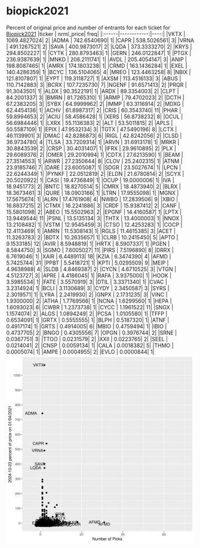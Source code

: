 # biopick2021
Percent of original price and number of entrants for each ticket for [Biopick2021](https://twitter.com/hashtag/Biopick2021)
|ticker |   nrml_price| freq|
|:------|------------:|----:|
|VKTX   | 1069.4827024|    2|
|ADMA   |  742.6540690|    1|
|CAPR   |  538.5026561|    3|
|VRNA   |  491.1267521|    2|
|SAVA   |  400.9873017|    2|
|LQDA   |  373.3333270|    2|
|KRYS   |  294.8502227|    1|
|CYTK   |  280.8793463|    1|
|GERN   |  246.0122847|    1|
|PTGX   |  236.9387639|    1|
|MNKD   |  206.2111741|    1|
|AVDL   |  205.4054147|    3|
|ANIP   |  198.8087465|    1|
|AMRX   |  174.1803238|    1|
|CRMD   |  163.1436284|    1|
|EXEL   |  140.4286359|    1|
|BCYC   |  136.5104065|    4|
|MREO   |  123.4463258|    8|
|NBIX   |  121.8107807|    1|
|EYPT   |  119.3118727|    1|
|AXSM   |  113.4516133|    3|
|ABUS   |  110.7142883|    3|
|BCRX   |  107.7235730|    7|
|NGENF  |   91.6571413|    2|
|PRQR   |   91.3043501|    1|
|ALDX   |   90.3522191|    1|
|ARDX   |   89.3354003|    2|
|CLPT   |   84.2001337|    3|
|BMRN   |   81.7265310|    1|
|ARMP   |   79.4702023|    2|
|DCTH   |   67.2383205|    3|
|SYBX   |   64.9999962|    2|
|IMMP   |   63.3116914|    2|
|MDXG   |   62.4454136|    1|
|ACHV   |   61.8987317|    2|
|CRIS   |   60.3543740|   11|
|PHAR   |   59.8994653|    2|
|ACIU   |   58.4586428|    1|
|XERS   |   56.8738232|    8|
|OCUL   |   56.6984446|    1|
|LXRX   |   55.1136383|    2|
|ALT    |   53.5011815|    2|
|APLS   |   50.5587109|    1|
|EPIX   |   47.9532134|    3|
|TGTX   |   47.5490196|    8|
|LCTX   |   46.1139901|    3|
|DMAC   |   42.8286873|    6|
|RIGL   |   42.8242056|    2|
|CLSD   |   36.9734780|    4|
|TLSA   |   33.7209314|    1|
|ARVN   |   31.6913178|    1|
|MRKR   |   30.8843539|    2|
|CRSP   |   30.4031407|    1|
|IFRX   |   29.9610895|    2|
|PLX    |   29.6089376|    2|
|OMER   |   29.2010994|    1|
|CDTX   |   27.6213590|    1|
|BEAM   |   27.3514553|    1|
|ARWR   |   27.2350644|    8|
|CLOV   |   25.2402315|    1|
|ATNM   |   23.9185746|    7|
|DARE   |   23.6005087|    1|
|SDGR   |   23.5027674|    1|
|LPCN   |   22.6244349|    1|
|PYNKF  |   22.0512819|    2|
|ELDN   |   21.6780814|    2|
|SCYX   |   20.5020922|    1|
|CASI   |   19.4736849|    1|
|OCUP   |   19.0000006|    1|
|IVA    |   18.9451773|    2|
|BNTC   |   18.8270514|    5|
|CMRX   |   18.4873940|    2|
|BLRX   |   18.3673461|    3|
|QURE   |   18.0903166|    1|
|LTRN   |   17.9555098|    1|
|MGNX   |   17.5675674|    1|
|ALRN   |   17.4761908|    4|
|NWBO   |   17.2839506|    9|
|XBIO   |   16.8837215|    2|
|CTMX   |   16.2241886|    3|
|CRDF   |   15.9387412|    2|
|CANF   |   15.5801098|    2|
|ABEO   |   15.5502963|    2|
|EPGNF  |   14.4160587|    1|
|LPTX   |   13.9449544|   11|
|PSNL   |   13.5135134|    3|
|THTX   |   13.4000003|    1|
|NNOX   |   13.2108482|    1|
|VSTM   |   12.9545459|    3|
|CTSO   |   12.4253283|    1|
|COCP   |   12.4113469|    1|
|AMRN   |   11.5308143|    1|
|RGLS   |   11.4615385|    3|
|ACET   |   11.3263783|    2|
|BDTX   |   10.2635657|    1|
|CLRB   |   10.2415450|    5|
|APTO   |    9.1533185|   12|
|AVIR   |    8.5948819|    1|
|HRTX   |    8.5907337|    1|
|PGEN   |    8.5844750|    3|
|SGMO   |    7.6005027|   11|
|PIRS   |    7.5196890|    8|
|DRRX   |    6.7619046|    1|
|XAIR   |    6.4489113|   18|
|KZIA   |    6.3474390|    4|
|AFMD   |    5.7425744|   31|
|PPBT   |    5.5418721|    1|
|KPTI   |    5.0295509|    9|
|MEIP   |    4.9638988|    4|
|SLDB   |    4.8469387|    2|
|CYCN   |    4.6710525|    3|
|VTGN   |    4.5123727|    3|
|APRE   |    4.4186045|    1|
|RAFA   |    3.9375000|    1|
|HOOK   |    3.5985534|    1|
|FATE   |    3.5570919|    3|
|DTIL   |    3.3371340|    1|
|CVAC   |    3.2314924|    1|
|BCLI   |    3.1130689|    3|
|CYDY   |    2.3450587|    3|
|SYRS   |    2.3019571|    1|
|LYRA   |    2.2419930|    2|
|GNPX   |    2.1731235|    3|
|VINC   |    1.9300000|    2|
|ATHA   |    1.7769566|    1|
|NCNA   |    1.6299560|    1|
|HEPA   |    1.6093023|    6|
|CWBR   |    1.2373738|    1|
|CYCC   |    1.1961522|   11|
|SNGX   |    1.1574074|    2|
|ALGS   |    1.0894249|    2|
|PCSA   |    1.0105580|    1|
|TFFP   |    0.6534091|    1|
|GRTX   |    0.5555555|    1|
|BLPH   |    0.5187320|    1|
|ATNF   |    0.4917174|    1|
|GRTS   |    0.4914005|    6|
|MBIO   |    0.4759494|    1|
|IBIO   |    0.4737705|    2|
|BNGO   |    0.4305556|    7|
|OPGN   |    0.3976744|    2|
|SRNE   |    0.0367751|    3|
|TTOO   |    0.0231579|    2|
|XXII   |    0.0223765|    2|
|SEEL   |    0.0214041|    2|
|CNSP   |    0.0059134|    1|
|CALA   |    0.0018382|    5|
|THMO   |    0.0005074|    1|
|AMPE   |    0.0004955|    2|
|EVLO   |    0.0000844|    1|
![retvspicks](biopicks.png?raw=true)

